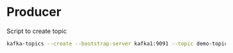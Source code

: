 # Producer 

Script to create topic

```sh
kafka-topics --create --bootstrap-server kafka1:9091 --topic demo-topic --partitions 5 --replication-factor 3
```
